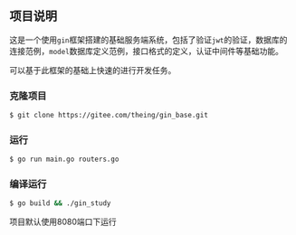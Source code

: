 ## 项目说明
这是一个使用`gin`框架搭建的基础服务端系统，包括了验证`jwt`的验证，数据库的连接范例，`model`数据库定义范例，接口格式的定义，认证中间件等基础功能。

可以基于此框架的基础上快速的进行开发任务。

### 克隆项目

```bash
$ git clone https://gitee.com/theing/gin_base.git
```

### 运行

```bash
$ go run main.go routers.go
```

### 编译运行

```bash
$ go build && ./gin_study
```

项目默认使用8080端口下运行